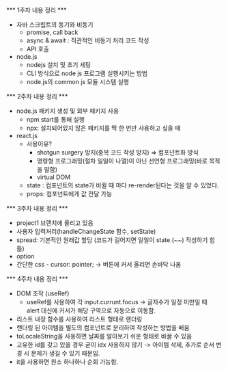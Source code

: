 *** 1주차 내용 정리 ***
- 자바 스크립트의 동기와 비동기
    - promise, call back
    - async & await : 직관적인 비동기 처리 코드 작성
    - API 호출
- node.js
    - nodejs 설치 및 초기 세팅
    - CLI 방식으로 node js 프로그램 실행시키는 방법
    - node.js의 common js 모듈 시스템 실행


 *** 2주차 내용 정리 ***
 - node.js 패키지 생성 및 외부 패키지 사용
    - npm start를 통해 실행
    - npx: 설치되어있지 않은 패키지를 딱 한 번만 사용하고 싶을 때
- react.js
    - 사용이유?
        - shotgun surgery 방지(중복 코드 작성 방지) ⇒ 컴포넌트화 방식
        - 명령형 프로그래밍(절차 일일이 나열)이 아닌 선언형 프로그래밍(바로 목적을 말함)
        - virtual DOM
    - state : 컴포넌트의 state가 바뀔 때 마다 re-render된다는 것을 알 수 있었다.
    - props: 컴포넌트에게 값 전달 가능

*** 3주차 내용 정리 ***
- project1 브랜치에 올리고 있음
- 사용자 입력처리(handleChangeState 함수, setState)
- spread: 기본적인 원래값 할당 (코드가 길어지면 일일이 state.(~~) 작성하기 힘듦)
- option
- 간단한 css
      - cursor: pointer; ->  버튼에 커서 올리면 손바닥 나옴

*** 4주차 내용 정리 ***
- DOM 조작 (useRef)
  - useRef를 사용하여 각 input.currunt.focus -> 글자수가 일정 미만일 때 alert 대신에 커서가 해당 구역으로 자동으로 이동함.
- 리스트 내장 함수를 사용하여 리스트 형태로 랜더링
- 랜더링 된 아이템을 별도의 컴포넌트로 분리하여 작성하는 방법을 배움
- toLocaleString을 사용하면 날짜를 알아보기 쉬운 형태로 바꿀 수 있음
- 고유한 id를 갖고 있을 경우 굳이 idx 사용하지 않기 -> 아이템 삭제, 추가로 순서 변경 시 문제가 생길 수 있기 때문임.
- it을 사용하면 원소 하나하나 순회 가능함.
